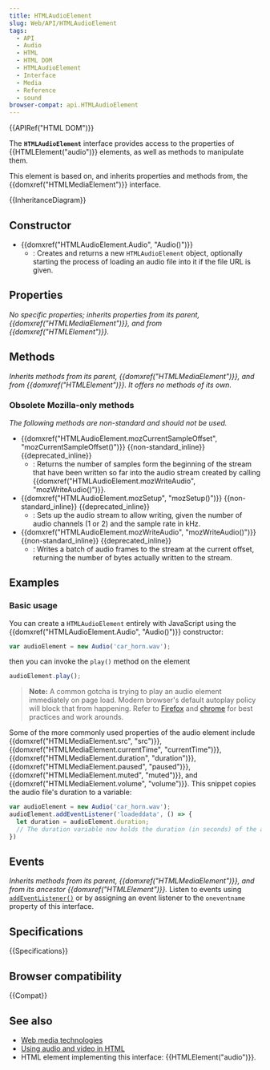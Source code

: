 ```yaml
---
title: HTMLAudioElement
slug: Web/API/HTMLAudioElement
tags:
  - API
  - Audio
  - HTML
  - HTML DOM
  - HTMLAudioElement
  - Interface
  - Media
  - Reference
  - sound
browser-compat: api.HTMLAudioElement
---
```

{{APIRef("HTML DOM")}}

The **`HTMLAudioElement`** interface provides access to the properties of {{HTMLElement("audio")}} elements, as well as methods to manipulate them.

This element is based on, and inherits properties and methods from, the {{domxref("HTMLMediaElement")}} interface.

{{InheritanceDiagram}}

## Constructor

- {{domxref("HTMLAudioElement.Audio", "Audio()")}}
  - : Creates and returns a new `HTMLAudioElement` object, optionally starting the process of loading an audio file into it if the file URL is given.

## Properties

_No specific properties; inherits properties from its parent, {{domxref("HTMLMediaElement")}}, and from {{domxref("HTMLElement")}}._

## Methods

_Inherits methods from its parent, {{domxref("HTMLMediaElement")}}, and from {{domxref("HTMLElement")}}. It offers no methods of its own._

### Obsolete Mozilla-only methods

_The following methods are non-standard and should not be used._

- {{domxref("HTMLAudioElement.mozCurrentSampleOffset", "mozCurrentSampleOffset()")}} {{non-standard_inline}} {{deprecated_inline}}
  - : Returns the number of samples form the beginning of the stream that have been written so far into the audio stream created by calling {{domxref("HTMLAudioElement.mozWriteAudio", "mozWriteAudio()")}}.
- {{domxref("HTMLAudioElement.mozSetup", "mozSetup()")}} {{non-standard_inline}} {{deprecated_inline}}
  - : Sets up the audio stream to allow writing, given the number of audio channels (1 or 2) and the sample rate in kHz.
- {{domxref("HTMLAudioElement.mozWriteAudio", "mozWriteAudio()")}} {{non-standard_inline}} {{deprecated_inline}}
  - : Writes a batch of audio frames to the stream at the current offset, returning the number of bytes actually written to the stream.

## Examples

### Basic usage

You can create a `HTMLAudioElement` entirely with JavaScript using the {{domxref("HTMLAudioElement.Audio", "Audio()")}} constructor:

```js
var audioElement = new Audio('car_horn.wav');
```

then you can invoke the `play()` method on the element

```js
audioElement.play();
```

> **Note:** A common gotcha is trying to play an audio element immediately on page load. Modern browser's default autoplay policy will block that from happening. Refer to [Firefox](https://hacks.mozilla.org/2019/02/firefox-66-to-block-automatically-playing-audible-video-and-audio/) and [chrome](https://developer.chrome.com/blog/autoplay/) for best practices and work arounds.

Some of the more commonly used properties of the audio element include {{domxref("HTMLMediaElement.src", "src")}}, {{domxref("HTMLMediaElement.currentTime", "currentTime")}}, {{domxref("HTMLMediaElement.duration", "duration")}}, {{domxref("HTMLMediaElement.paused", "paused")}}, {{domxref("HTMLMediaElement.muted", "muted")}}, and {{domxref("HTMLMediaElement.volume", "volume")}}. This snippet copies the audio file's duration to a variable:

```js
var audioElement = new Audio('car_horn.wav');
audioElement.addEventListener('loadeddata', () => {
  let duration = audioElement.duration;
  // The duration variable now holds the duration (in seconds) of the audio clip
})
```

## Events

_Inherits methods from its parent, {{domxref("HTMLMediaElement")}}, and from its ancestor {{domxref("HTMLElement")}}._ Listen to events using [`addEventListener()`](/en-US/docs/Web/API/EventTarget/addEventListener) or by assigning an event listener to the `oneventname` property of this interface.

## Specifications

{{Specifications}}

## Browser compatibility

{{Compat}}

## See also

- [Web media technologies](/en-US/docs/Web/Media)
- [Using audio and video in HTML](/en-US/docs/Web/Media/HTML_media)
- HTML element implementing this interface: {{HTMLElement("audio")}}.
